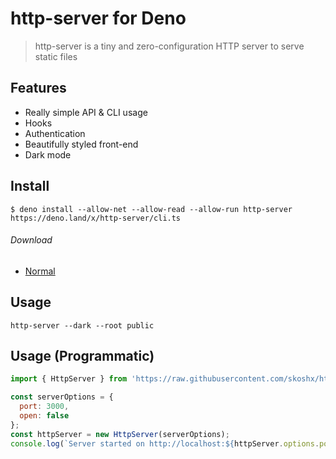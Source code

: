 # http-server for Deno

> http-server is a tiny and zero-configuration HTTP server to serve static files

## Features

- Really simple API & CLI usage
- Hooks
- Authentication
- Beautifully styled front-end
- Dark mode

## Install

```
$ deno install --allow-net --allow-read --allow-run http-server https://deno.land/x/http-server/cli.ts
```

###### Download

- [Normal](https://raw.githubusercontent.com/SkoshRG/http-server/master/index.ts)

## Usage

```shell
http-server --dark --root public
```

## Usage (Programmatic)

```js
import { HttpServer } from 'https://raw.githubusercontent.com/skoshx/http-server/master/index.ts';

const serverOptions = {
  port: 3000,
  open: false
};
const httpServer = new HttpServer(serverOptions);
console.log(`Server started on http://localhost:${httpServer.options.port}`);
```
